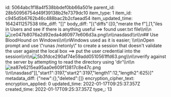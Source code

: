 id: 5064abc1f18a4f538bbdef0bb66a501e
parent_id: 28b50956754d49f39138b2fe7379dc10
item_type: 1
item_id: c945d5b6762b46c488bac2b2cfaead54
item_updated_time: 1642411257538
title_diff: "[]"
body_diff: "[{\"diffs\":[[0,\"merate the f\"],[1,\"iles in Users and see if there is anything useful ==> found user.txt file\\\n\\\n![ce047b8076a2d92eda4d60977e606d3a.png](:/34a88a12d48a43dd8098e5d05ec09f81)\\\n\\\nasdasd\\\n\\\n## Use BloodHound on Windows\\\n\\\nWindows used as it is easier; \\\n\\\nOpen prompt and use \\\"runas /netonly\\\" to create a session that doesn't validate the user against the local box ==> put the user credential into the session\\\n\\\n![5b3fdce290af74e59add0510561ffd63.png](:/f9fe430c04144d76add531d9d3b208e8)\\\n\\\nverify against the server by attempting to read the directory using 'dir'\\\n\\\n![ea87e6215ea95aa0e609f13817c8e47c.png](:/9afdade048ac4f71898c80c134a8b44c)\\\n\\\nasdasd\"]],\"start1\":3197,\"start2\":3197,\"length1\":12,\"length2\":625}]"
metadata_diff: {"new":{},"deleted":[]}
encryption_cipher_text: 
encryption_applied: 0
updated_time: 2022-01-17T09:25:37.357Z
created_time: 2022-01-17T09:25:37.357Z
type_: 13